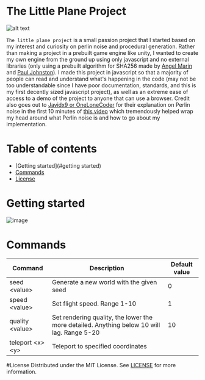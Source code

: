 # The Little Plane Project
![alt text](https://github.com/Glowstick0017/Little-Plane-Project/blob/master/css/tlpp-icon.png?raw=true)

`The little plane project` is a small passion project that I started based on my interest and curiosity on perlin noise and procedural generation. Rather than making a project in a prebuilt game engine like unity, I wanted to create my own engine from the ground up using only javascript and no external libraries (only using a prebuilt algorithm for SHA256 made by [Angel Marin](https://anmar.eu.org/) and [Paul Johnston](http://pajhome.org.uk/)). I made this project in javascript so that a majority of people can read and understand what's happening in the code (may not be too understandable since I have poor documentation, standards, and this is my first decently sized javascript project), as well as an extreme ease of access to a demo of the project to anyone that can use a browser. Credit also goes out to [Javidx9 or OneLoneCoder](https://github.com/OneLoneCoder) for their explanation on Perlin noise in the first 10 minutes of [this video](https://youtu.be/6-0UaeJBumA) which tremendously helped wrap my head around what Perlin noise is and how to go about my implementation. 

# Table of contents
- [Getting started](#getting started)
- [Commands](#commands)
- [License](#license)

# Getting started
![image](https://user-images.githubusercontent.com/90464994/159105547-7c25a446-00e2-4da7-a5d9-fc8c283421b5.png)

# Commands
| Command  | Description | Default value |
| ------------- | ------------- | ------------- |
| seed \<value>  | Generate a new world with the given seed  | 0 |
| speed \<value>  | Set flight speed. Range 1-10  | 1 |
| quality \<value>  | Set rendering quality, the lower the more detailed. Anything below 10 will lag. Range 5-20  | 10 |
| teleport \<x> \<y>  | Teleport to specified coordinates  |  |

#License
Distributed under the MIT License. See [LICENSE](https://github.com/Glowstick0017/Little-Plane-Project/blob/master/LICENSE) for more information.
